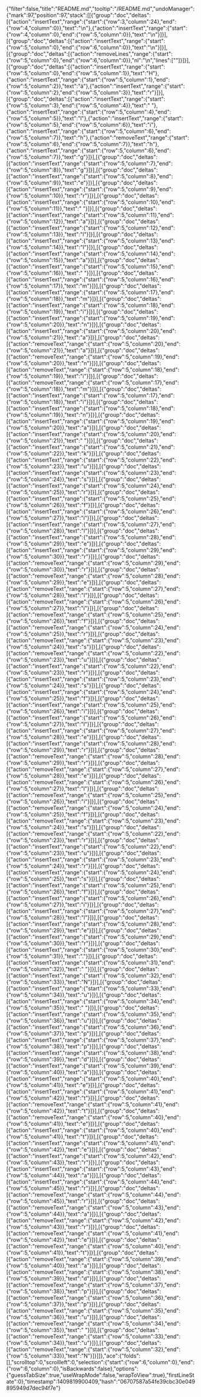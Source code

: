 {"filter":false,"title":"README.md","tooltip":"/README.md","undoManager":{"mark":97,"position":97,"stack":[[{"group":"doc","deltas":[{"action":"insertText","range":{"start":{"row":3,"column":24},"end":{"row":4,"column":0}},"text":"\n"},{"action":"insertText","range":{"start":{"row":4,"column":0},"end":{"row":5,"column":0}},"text":"\n"}]}],[{"group":"doc","deltas":[{"action":"insertText","range":{"start":{"row":5,"column":0},"end":{"row":6,"column":0}},"text":"\n"}]}],[{"group":"doc","deltas":[{"action":"removeLines","range":{"start":{"row":5,"column":0},"end":{"row":6,"column":0}},"nl":"\n","lines":[""]}]}],[{"group":"doc","deltas":[{"action":"insertText","range":{"start":{"row":5,"column":0},"end":{"row":5,"column":1}},"text":"H"},{"action":"insertText","range":{"start":{"row":5,"column":1},"end":{"row":5,"column":2}},"text":"ä"},{"action":"insertText","range":{"start":{"row":5,"column":2},"end":{"row":5,"column":3}},"text":"r"}]}],[{"group":"doc","deltas":[{"action":"insertText","range":{"start":{"row":5,"column":3},"end":{"row":5,"column":4}},"text":" "},{"action":"insertText","range":{"start":{"row":5,"column":4},"end":{"row":5,"column":5}},"text":"l"},{"action":"insertText","range":{"start":{"row":5,"column":5},"end":{"row":5,"column":6}},"text":"i"},{"action":"insertText","range":{"start":{"row":5,"column":6},"end":{"row":5,"column":7}},"text":"h"},{"action":"removeText","range":{"start":{"row":5,"column":6},"end":{"row":5,"column":7}},"text":"h"},{"action":"insertText","range":{"start":{"row":5,"column":6},"end":{"row":5,"column":7}},"text":"g"}]}],[{"group":"doc","deltas":[{"action":"insertText","range":{"start":{"row":5,"column":7},"end":{"row":5,"column":8}},"text":"g"}]}],[{"group":"doc","deltas":[{"action":"insertText","range":{"start":{"row":5,"column":8},"end":{"row":5,"column":9}},"text":"e"}]}],[{"group":"doc","deltas":[{"action":"insertText","range":{"start":{"row":5,"column":9},"end":{"row":5,"column":10}},"text":"r"}]}],[{"group":"doc","deltas":[{"action":"insertText","range":{"start":{"row":5,"column":10},"end":{"row":5,"column":11}},"text":" "}]}],[{"group":"doc","deltas":[{"action":"insertText","range":{"start":{"row":5,"column":11},"end":{"row":5,"column":12}},"text":"a"}]}],[{"group":"doc","deltas":[{"action":"insertText","range":{"start":{"row":5,"column":12},"end":{"row":5,"column":13}},"text":"l"}]}],[{"group":"doc","deltas":[{"action":"insertText","range":{"start":{"row":5,"column":13},"end":{"row":5,"column":14}},"text":"l"}]}],[{"group":"doc","deltas":[{"action":"insertText","range":{"start":{"row":5,"column":14},"end":{"row":5,"column":15}},"text":"a"}]}],[{"group":"doc","deltas":[{"action":"insertText","range":{"start":{"row":5,"column":15},"end":{"row":5,"column":16}},"text":" "}]}],[{"group":"doc","deltas":[{"action":"insertText","range":{"start":{"row":5,"column":16},"end":{"row":5,"column":17}},"text":"m"}]}],[{"group":"doc","deltas":[{"action":"insertText","range":{"start":{"row":5,"column":17},"end":{"row":5,"column":18}},"text":"m"}]}],[{"group":"doc","deltas":[{"action":"insertText","range":{"start":{"row":5,"column":18},"end":{"row":5,"column":19}},"text":"i"}]}],[{"group":"doc","deltas":[{"action":"insertText","range":{"start":{"row":5,"column":19},"end":{"row":5,"column":20}},"text":"n"}]}],[{"group":"doc","deltas":[{"action":"insertText","range":{"start":{"row":5,"column":20},"end":{"row":5,"column":21}},"text":"a"}]}],[{"group":"doc","deltas":[{"action":"removeText","range":{"start":{"row":5,"column":20},"end":{"row":5,"column":21}},"text":"a"}]}],[{"group":"doc","deltas":[{"action":"removeText","range":{"start":{"row":5,"column":19},"end":{"row":5,"column":20}},"text":"n"}]}],[{"group":"doc","deltas":[{"action":"removeText","range":{"start":{"row":5,"column":18},"end":{"row":5,"column":19}},"text":"i"}]}],[{"group":"doc","deltas":[{"action":"removeText","range":{"start":{"row":5,"column":17},"end":{"row":5,"column":18}},"text":"m"}]}],[{"group":"doc","deltas":[{"action":"insertText","range":{"start":{"row":5,"column":17},"end":{"row":5,"column":18}},"text":"i"}]}],[{"group":"doc","deltas":[{"action":"insertText","range":{"start":{"row":5,"column":18},"end":{"row":5,"column":19}},"text":"n"}]}],[{"group":"doc","deltas":[{"action":"insertText","range":{"start":{"row":5,"column":19},"end":{"row":5,"column":20}},"text":"a"}]}],[{"group":"doc","deltas":[{"action":"insertText","range":{"start":{"row":5,"column":20},"end":{"row":5,"column":21}},"text":" "}]}],[{"group":"doc","deltas":[{"action":"insertText","range":{"start":{"row":5,"column":21},"end":{"row":5,"column":22}},"text":"k"}]}],[{"group":"doc","deltas":[{"action":"insertText","range":{"start":{"row":5,"column":22},"end":{"row":5,"column":23}},"text":"u"}]}],[{"group":"doc","deltas":[{"action":"insertText","range":{"start":{"row":5,"column":23},"end":{"row":5,"column":24}},"text":"s"}]}],[{"group":"doc","deltas":[{"action":"insertText","range":{"start":{"row":5,"column":24},"end":{"row":5,"column":25}},"text":"r"}]}],[{"group":"doc","deltas":[{"action":"insertText","range":{"start":{"row":5,"column":25},"end":{"row":5,"column":26}},"text":"f"}]}],[{"group":"doc","deltas":[{"action":"insertText","range":{"start":{"row":5,"column":26},"end":{"row":5,"column":27}},"text":"i"}]}],[{"group":"doc","deltas":[{"action":"insertText","range":{"start":{"row":5,"column":27},"end":{"row":5,"column":28}},"text":"l"}]}],[{"group":"doc","deltas":[{"action":"insertText","range":{"start":{"row":5,"column":28},"end":{"row":5,"column":29}},"text":"e"}]}],[{"group":"doc","deltas":[{"action":"insertText","range":{"start":{"row":5,"column":29},"end":{"row":5,"column":30}},"text":"r"}]}],[{"group":"doc","deltas":[{"action":"removeText","range":{"start":{"row":5,"column":29},"end":{"row":5,"column":30}},"text":"r"}]}],[{"group":"doc","deltas":[{"action":"removeText","range":{"start":{"row":5,"column":28},"end":{"row":5,"column":29}},"text":"e"}]}],[{"group":"doc","deltas":[{"action":"removeText","range":{"start":{"row":5,"column":27},"end":{"row":5,"column":28}},"text":"l"}]}],[{"group":"doc","deltas":[{"action":"removeText","range":{"start":{"row":5,"column":26},"end":{"row":5,"column":27}},"text":"i"}]}],[{"group":"doc","deltas":[{"action":"removeText","range":{"start":{"row":5,"column":25},"end":{"row":5,"column":26}},"text":"f"}]}],[{"group":"doc","deltas":[{"action":"removeText","range":{"start":{"row":5,"column":24},"end":{"row":5,"column":25}},"text":"r"}]}],[{"group":"doc","deltas":[{"action":"removeText","range":{"start":{"row":5,"column":23},"end":{"row":5,"column":24}},"text":"s"}]}],[{"group":"doc","deltas":[{"action":"removeText","range":{"start":{"row":5,"column":22},"end":{"row":5,"column":23}},"text":"u"}]}],[{"group":"doc","deltas":[{"action":"insertText","range":{"start":{"row":5,"column":22},"end":{"row":5,"column":23}},"text":"r"}]}],[{"group":"doc","deltas":[{"action":"insertText","range":{"start":{"row":5,"column":23},"end":{"row":5,"column":24}},"text":"s"}]}],[{"group":"doc","deltas":[{"action":"insertText","range":{"start":{"row":5,"column":24},"end":{"row":5,"column":25}},"text":"f"}]}],[{"group":"doc","deltas":[{"action":"insertText","range":{"start":{"row":5,"column":25},"end":{"row":5,"column":26}},"text":"i"}]}],[{"group":"doc","deltas":[{"action":"insertText","range":{"start":{"row":5,"column":26},"end":{"row":5,"column":27}},"text":"l"}]}],[{"group":"doc","deltas":[{"action":"insertText","range":{"start":{"row":5,"column":27},"end":{"row":5,"column":28}},"text":"e"}]}],[{"group":"doc","deltas":[{"action":"insertText","range":{"start":{"row":5,"column":28},"end":{"row":5,"column":29}},"text":"r"}]}],[{"group":"doc","deltas":[{"action":"removeText","range":{"start":{"row":5,"column":28},"end":{"row":5,"column":29}},"text":"r"}]}],[{"group":"doc","deltas":[{"action":"removeText","range":{"start":{"row":5,"column":27},"end":{"row":5,"column":28}},"text":"e"}]}],[{"group":"doc","deltas":[{"action":"removeText","range":{"start":{"row":5,"column":26},"end":{"row":5,"column":27}},"text":"l"}]}],[{"group":"doc","deltas":[{"action":"removeText","range":{"start":{"row":5,"column":25},"end":{"row":5,"column":26}},"text":"i"}]}],[{"group":"doc","deltas":[{"action":"removeText","range":{"start":{"row":5,"column":24},"end":{"row":5,"column":25}},"text":"f"}]}],[{"group":"doc","deltas":[{"action":"removeText","range":{"start":{"row":5,"column":23},"end":{"row":5,"column":24}},"text":"s"}]}],[{"group":"doc","deltas":[{"action":"removeText","range":{"start":{"row":5,"column":22},"end":{"row":5,"column":23}},"text":"r"}]}],[{"group":"doc","deltas":[{"action":"insertText","range":{"start":{"row":5,"column":22},"end":{"row":5,"column":23}},"text":"u"}]}],[{"group":"doc","deltas":[{"action":"insertText","range":{"start":{"row":5,"column":23},"end":{"row":5,"column":24}},"text":"r"}]}],[{"group":"doc","deltas":[{"action":"insertText","range":{"start":{"row":5,"column":24},"end":{"row":5,"column":25}},"text":"s"}]}],[{"group":"doc","deltas":[{"action":"insertText","range":{"start":{"row":5,"column":25},"end":{"row":5,"column":26}},"text":"f"}]}],[{"group":"doc","deltas":[{"action":"insertText","range":{"start":{"row":5,"column":26},"end":{"row":5,"column":27}},"text":"i"}]}],[{"group":"doc","deltas":[{"action":"insertText","range":{"start":{"row":5,"column":27},"end":{"row":5,"column":28}},"text":"l"}]}],[{"group":"doc","deltas":[{"action":"insertText","range":{"start":{"row":5,"column":28},"end":{"row":5,"column":29}},"text":"e"}]}],[{"group":"doc","deltas":[{"action":"insertText","range":{"start":{"row":5,"column":29},"end":{"row":5,"column":30}},"text":"r"}]}],[{"group":"doc","deltas":[{"action":"insertText","range":{"start":{"row":5,"column":30},"end":{"row":5,"column":31}},"text":"."}]}],[{"group":"doc","deltas":[{"action":"insertText","range":{"start":{"row":5,"column":31},"end":{"row":5,"column":32}},"text":" "}]}],[{"group":"doc","deltas":[{"action":"insertText","range":{"start":{"row":5,"column":32},"end":{"row":5,"column":33}},"text":"N"}]}],[{"group":"doc","deltas":[{"action":"insertText","range":{"start":{"row":5,"column":33},"end":{"row":5,"column":34}},"text":"u"}]}],[{"group":"doc","deltas":[{"action":"insertText","range":{"start":{"row":5,"column":34},"end":{"row":5,"column":35}},"text":" "}]}],[{"group":"doc","deltas":[{"action":"insertText","range":{"start":{"row":5,"column":35},"end":{"row":5,"column":36}},"text":"u"}]}],[{"group":"doc","deltas":[{"action":"insertText","range":{"start":{"row":5,"column":36},"end":{"row":5,"column":37}},"text":"p"}]}],[{"group":"doc","deltas":[{"action":"insertText","range":{"start":{"row":5,"column":37},"end":{"row":5,"column":38}},"text":"p"}]}],[{"group":"doc","deltas":[{"action":"insertText","range":{"start":{"row":5,"column":38},"end":{"row":5,"column":39}},"text":"d"}]}],[{"group":"doc","deltas":[{"action":"insertText","range":{"start":{"row":5,"column":39},"end":{"row":5,"column":40}},"text":"a"}]}],[{"group":"doc","deltas":[{"action":"insertText","range":{"start":{"row":5,"column":40},"end":{"row":5,"column":41}},"text":"e"}]}],[{"group":"doc","deltas":[{"action":"insertText","range":{"start":{"row":5,"column":41},"end":{"row":5,"column":42}},"text":"t"}]}],[{"group":"doc","deltas":[{"action":"removeText","range":{"start":{"row":5,"column":41},"end":{"row":5,"column":42}},"text":"t"}]}],[{"group":"doc","deltas":[{"action":"removeText","range":{"start":{"row":5,"column":40},"end":{"row":5,"column":41}},"text":"e"}]}],[{"group":"doc","deltas":[{"action":"insertText","range":{"start":{"row":5,"column":40},"end":{"row":5,"column":41}},"text":"t"}]}],[{"group":"doc","deltas":[{"action":"insertText","range":{"start":{"row":5,"column":41},"end":{"row":5,"column":42}},"text":"e"}]}],[{"group":"doc","deltas":[{"action":"insertText","range":{"start":{"row":5,"column":42},"end":{"row":5,"column":43}},"text":"r"}]}],[{"group":"doc","deltas":[{"action":"insertText","range":{"start":{"row":5,"column":43},"end":{"row":5,"column":44}},"text":"a"}]}],[{"group":"doc","deltas":[{"action":"insertText","range":{"start":{"row":5,"column":44},"end":{"row":5,"column":45}},"text":"r"}]}],[{"group":"doc","deltas":[{"action":"removeText","range":{"start":{"row":5,"column":44},"end":{"row":5,"column":45}},"text":"r"}]}],[{"group":"doc","deltas":[{"action":"removeText","range":{"start":{"row":5,"column":43},"end":{"row":5,"column":44}},"text":"a"}]}],[{"group":"doc","deltas":[{"action":"removeText","range":{"start":{"row":5,"column":42},"end":{"row":5,"column":43}},"text":"r"}]}],[{"group":"doc","deltas":[{"action":"removeText","range":{"start":{"row":5,"column":41},"end":{"row":5,"column":42}},"text":"e"}]}],[{"group":"doc","deltas":[{"action":"removeText","range":{"start":{"row":5,"column":40},"end":{"row":5,"column":41}},"text":"t"}]}],[{"group":"doc","deltas":[{"action":"removeText","range":{"start":{"row":5,"column":39},"end":{"row":5,"column":40}},"text":"a"}]}],[{"group":"doc","deltas":[{"action":"removeText","range":{"start":{"row":5,"column":38},"end":{"row":5,"column":39}},"text":"d"}]}],[{"group":"doc","deltas":[{"action":"removeText","range":{"start":{"row":5,"column":37},"end":{"row":5,"column":38}},"text":"p"}]}],[{"group":"doc","deltas":[{"action":"removeText","range":{"start":{"row":5,"column":36},"end":{"row":5,"column":37}},"text":"p"}]}],[{"group":"doc","deltas":[{"action":"removeText","range":{"start":{"row":5,"column":35},"end":{"row":5,"column":36}},"text":"u"}]}],[{"group":"doc","deltas":[{"action":"removeText","range":{"start":{"row":5,"column":34},"end":{"row":5,"column":35}},"text":" "}]}],[{"group":"doc","deltas":[{"action":"removeText","range":{"start":{"row":5,"column":33},"end":{"row":5,"column":34}},"text":"u"}]}],[{"group":"doc","deltas":[{"action":"removeText","range":{"start":{"row":5,"column":32},"end":{"row":5,"column":33}},"text":"N"}]}]]},"ace":{"folds":[],"scrolltop":0,"scrollleft":0,"selection":{"start":{"row":6,"column":0},"end":{"row":6,"column":0},"isBackwards":false},"options":{"guessTabSize":true,"useWrapMode":false,"wrapToView":true},"firstLineState":0},"timestamp":1409819900409,"hash":"06707587a54fe39cbc30e049895949d7dec94f7e"}